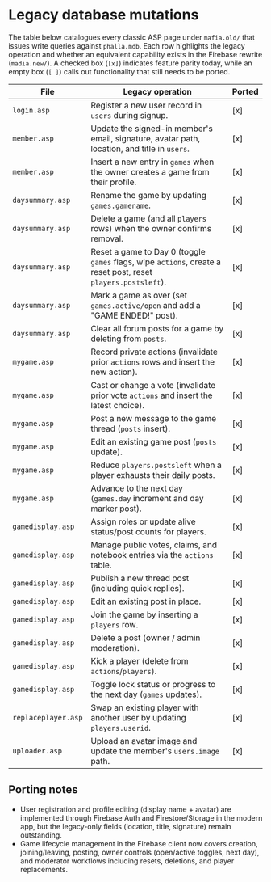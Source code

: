 # Legacy database mutations

The table below catalogues every classic ASP page under `mafia.old/` that issues write queries against `phalla.mdb`.  Each row highlights the legacy operation and whether an equivalent capability exists in the Firebase rewrite (`madia.new/`).  A checked box (`[x]`) indicates feature parity today, while an empty box (`[ ]`) calls out functionality that still needs to be ported.

| File | Legacy operation | Ported |
| --- | --- | --- |
| `login.asp` | Register a new user record in `users` during signup. | [x] |
| `member.asp` | Update the signed-in member's email, signature, avatar path, location, and title in `users`. | [x] |
| `member.asp` | Insert a new entry in `games` when the owner creates a game from their profile. | [x] |
| `daysummary.asp` | Rename the game by updating `games.gamename`. | [x] |
| `daysummary.asp` | Delete a game (and all `players` rows) when the owner confirms removal. | [x] |
| `daysummary.asp` | Reset a game to Day 0 (toggle `games` flags, wipe `actions`, create a reset post, reset `players.postsleft`). | [x] |
| `daysummary.asp` | Mark a game as over (set `games.active/open` and add a "GAME ENDED!" post). | [x] |
| `daysummary.asp` | Clear all forum posts for a game by deleting from `posts`. | [x] |
| `mygame.asp` | Record private actions (invalidate prior `actions` rows and insert the new action). | [x] |
| `mygame.asp` | Cast or change a vote (invalidate prior vote `actions` and insert the latest choice). | [x] |
| `mygame.asp` | Post a new message to the game thread (`posts` insert). | [x] |
| `mygame.asp` | Edit an existing game post (`posts` update). | [x] |
| `mygame.asp` | Reduce `players.postsleft` when a player exhausts their daily posts. | [x] |
| `mygame.asp` | Advance to the next day (`games.day` increment and day marker post). | [x] |
| `gamedisplay.asp` | Assign roles or update alive status/post counts for players. | [x] |
| `gamedisplay.asp` | Manage public votes, claims, and notebook entries via the `actions` table. | [x] |
| `gamedisplay.asp` | Publish a new thread post (including quick replies). | [x] |
| `gamedisplay.asp` | Edit an existing post in place. | [x] |
| `gamedisplay.asp` | Join the game by inserting a `players` row. | [x] |
| `gamedisplay.asp` | Delete a post (owner / admin moderation). | [x] |
| `gamedisplay.asp` | Kick a player (delete from `actions`/`players`). | [x] |
| `gamedisplay.asp` | Toggle lock status or progress to the next day (`games` updates). | [x] |
| `replaceplayer.asp` | Swap an existing player with another user by updating `players.userid`. | [x] |
| `uploader.asp` | Upload an avatar image and update the member's `users.image` path. | [x] |

## Porting notes

- User registration and profile editing (display name + avatar) are implemented through Firebase Auth and Firestore/Storage in the modern app, but the legacy-only fields (location, title, signature) remain outstanding.
- Game lifecycle management in the Firebase client now covers creation, joining/leaving, posting, owner controls (open/active toggles, next day), and moderator workflows including resets, deletions, and player replacements.
